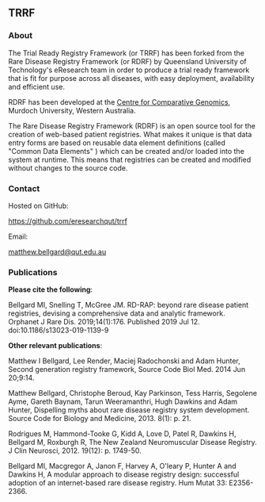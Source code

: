 ## TRRF

### About

The Trial Ready Registry Framework (or TRRF) has been forked from the Rare Disease Registry Framework (or RDRF) by Queensland University of Technology's eResearch team in order to produce a trial ready framework that is fit for purpose across all diseases, with easy deployment, availability and efficient use.

RDRF has been developed at the [Centre for Comparative Genomics](http://ccg.murdoch.edu.au), Murdoch University, Western Australia.

The Rare Disease Registry Framework (RDRF) is an open source tool for the creation of web-based patient registries. What makes it unique is that data entry forms are based on reusable data element definitions (called "Common Data Elements" ) which can be created and/or loaded into the system at runtime. This means that registries can be created and modified without changes to the source code.

### Contact

Hosted on GitHub:

https://github.com/eresearchqut/trrf

Email:

[matthew.bellgard@qut.edu.au](mailto:matthew.bellgard@qut.edu.au)

### Publications

**Please cite the following**:

Bellgard MI, Snelling T, McGree JM. RD-RAP: beyond rare disease patient registries, devising a comprehensive data and analytic framework. Orphanet J Rare Dis. 2019;14(1):176. Published 2019 Jul 12. doi:10.1186/s13023-019-1139-9

**Other relevant publications**:

Matthew I Bellgard, Lee Render, Maciej Radochonski and Adam Hunter, Second generation registry framework, Source Code Biol Med. 2014 Jun 20;9:14.

Matthew Bellgard, Christophe Beroud, Kay Parkinson, Tess Harris, Segolene Ayme, Gareth Baynam, Tarun Weeramanthri, Hugh Dawkins and Adam Hunter, Dispelling myths about rare disease registry system development. Source Code for Biology and Medicine, 2013. 8(1): p. 21.

Rodrigues M, Hammond-Tooke G, Kidd A, Love D, Patel R, Dawkins H, Bellgard M, Roxburgh R, The New Zealand Neuromuscular Disease Registry. J Clin Neurosci, 2012. 19(12): p. 1749-50.

Bellgard MI, Macgregor A, Janon F, Harvey A, O'leary P, Hunter A and Dawkins H, A modular approach to disease registry design: successful adoption of an internet-based rare disease registry. Hum Mutat 33: E2356-2366.

